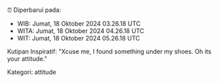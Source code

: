 ⏰ Diperbarui pada:
- WIB: Jumat, 18 Oktober 2024 03.26.18 UTC
- WITA: Jumat, 18 Oktober 2024 04.26.18 UTC
- WIT: Jumat, 18 Oktober 2024 05.26.18 UTC

Kutipan Inspiratif:
"Xcuse me, I found something under my shoes. Oh its your attitude."


Kategori: attitude

